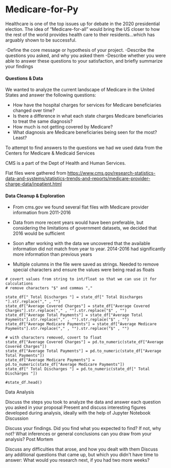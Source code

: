 # Medicare-for-Py

Healthcare is one of the top issues up for debate in the 2020 presidential election. The idea of “Medicare-for-all” would bring the US closer to how the rest of the world provides health care to their residents…which has arguably shown to be successful.


-Define the core message or hypothesis of your project.
-Describe the questions you asked, and why you asked them
-Describe whether you were able to answer these questions to your satisfaction, and briefly summarize your findings

#### Questions & Data
We wanted to analyze the current landscape of Medicare in the United States and answer the following questions:

* How have the hospital charges for services for Medicare beneficiaries changed over time?
* Is there a difference in what each state charges Medicare beneficiaries to treat the same diagnosis?
* How much is not getting covered by Medicare?
* What diagnosis are Medicare beneficiaries being seen for the most? Least?


To attempt to find answers to the questions we had we used data from the Centers for Medicare & Medicaid Services

CMS is a part of the Dept of Health and Human Services. 

Flat files were gathered from https://www.cms.gov/research-statistics-data-and-systems/statistics-trends-and-reports/medicare-provider-charge-data/inpatient.html


#### Data Cleanup & Exploration

* From cms.gov we found several flat files with Medicare provider information from 2011-2016

* Data from more recent years would have been preferable, but considering the limitations of government datasets, we decided that 2016 would be sufficient

* Soon after working with the data we uncovered that the available information did not match from year to year. 2014-2016 had significantly more information than previous years

* Multiple columns in the file were saved as strings. Needed to remove special characters and ensure the values were being read as floats

```
# covert values from string to int/float so that we can use it for calculations
# remove characters "$" and commas ","

state_df[" Total Discharges "] = state_df[" Total Discharges "].str.replace("," , "")
state_df["Average Covered Charges"] = state_df["Average Covered Charges"].str.replace("," , "").str.replace("$" , "")
state_df["Average Total Payments"] = state_df["Average Total Payments"].str.replace("," , "").str.replace("$" , "")
state_df["Average Medicare Payments"] = state_df["Average Medicare Payments"].str.replace("," , "").str.replace("$" , "")

# with characters removed, covert to float
state_df["Average Covered Charges"] = pd.to_numeric(state_df["Average Covered Charges"])
state_df["Average Total Payments"] = pd.to_numeric(state_df["Average Total Payments"])
state_df["Average Medicare Payments"] = pd.to_numeric(state_df["Average Medicare Payments"])
state_df[" Total Discharges "] = pd.to_numeric(state_df[" Total Discharges "])

#state_df.head()
```

Data Analysis

Discuss the steps you took to analyze the data and answer each question you asked in your proposal
Present and discuss interesting figures developed during analysis, ideally with the help of Jupyter Notebook
Discussion

Discuss your findings. Did you find what you expected to find? If not, why not? What inferences or general conclusions can you draw from your analysis?
Post Mortem

Discuss any difficulties that arose, and how you dealt with them
Discuss any additional questions that came up, but which you didn't have time to answer: What would you research next, if you had two more weeks?
